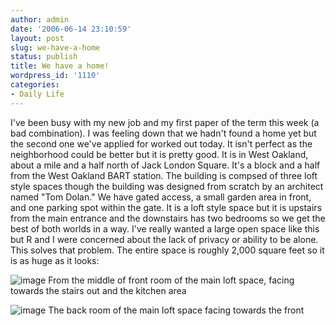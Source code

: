 ```yaml
---
author: admin
date: '2006-06-14 23:10:59'
layout: post
slug: we-have-a-home
status: publish
title: We have a home!
wordpress_id: '1110'
categories:
- Daily Life
---
```


I've been busy with my new job and my first paper of the term this week
(a bad combination). I was feeling down that we hadn't found a home yet
but the second one we've applied for worked out today. It isn't perfect
as the neighborhood could be better but it is pretty good. It is in West
Oakland, about a mile and a half north of Jack London Square. It's a
block and a half from the West Oakland BART station. The building is
compsed of three loft style spaces though the building was designed from
scratch by an architect named "Tom Dolan." We have gated access, a small
garden area in front, and one parking spot within the gate. It is a loft
style space but it is upstairs from the main entrance and the downstairs
has two bedrooms so we get the best of both worlds in a way. I've really
wanted a large open space like this but R and I were concerned about the
lack of privacy or ability to be alone. This solves that problem. The
entire space is roughly 2,000 square feet so it is as huge as it looks:

![image](http://www.zhangzhung.net/pics/oakland-loft-1.jpg) From the
middle of front room of the main loft space, facing towards the stairs
out and the kitchen area

![image](http://www.zhangzhung.net/pics/oakland-loft-2.jpg) The back
room of the main loft space facing towards the front
